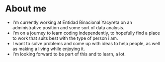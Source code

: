 # About me

- I'm currently working at Entidad Binacional Yacyreta on an administrative position and some sort of data analysis.
- I'm on a journey to learn coding independently, to hopefully find a place to work that suits best with the type of person i am.
- I want to solve problems and come up with ideas to help people, as well as making a living while enjoying it.
- I'm looking forward to be part of this and to learn, a lot.
  
